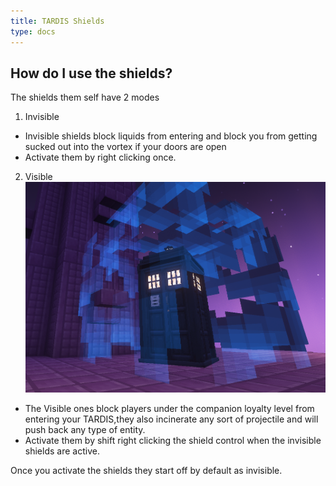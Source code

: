 ```yaml
---
title: TARDIS Shields
type: docs
---
```

## How do I use the shields?

The shields them self have 2 modes 
1. Invisible
*  Invisible shields block liquids from entering and block you from getting sucked out into the vortex if your doors are open
*  Activate them by right clicking once.
2. Visible ![Visible shields active](images/shields/shield.png)
 + The Visible ones block players under the companion loyalty level from entering your TARDIS,they also incinerate any sort of projectile and will push back any type of entity.
 + Activate them by shift right clicking the shield control when the invisible shields are active.

Once you activate the shields they start off by default as invisible.
